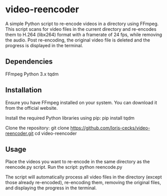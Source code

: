 # video-reencoder
A simple Python script to re-encode videos in a directory using FFmpeg. This script scans for video files in the current directory and re-encodes them to H.264 (libx264) format with a framerate of 24 fps, while removing the audio. Post re-encoding, the original video file is deleted and the progress is displayed in the terminal.

## Dependencies
FFmpeg
Python 3.x
tqdm

## Installation
Ensure you have FFmpeg installed on your system. You can download it from the official website.

Install the required Python libraries using pip:
pip install tqdm

Clone the repository:
git clone https://github.com/loris-cecks/video-reencoder.git
cd video-reencoder

## Usage
Place the videos you want to re-encode in the same directory as the reencode.py script.
Run the script: python reencode.py

The script will automatically process all video files in the directory (except those already re-encoded), re-encoding them, removing the original files, and displaying the progress in the terminal.
